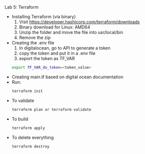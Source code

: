Lab 5: Terraform
- Installing Terraform (via binary)
  1. Visit https://developer.hashicorp.com/terraform/downloads
  2. Binary download for Linux: AMD64 
  3. Unzip the folder and move the file into usr/local/bin
  4. Remove the zip
- Creating the .env file
  1. In digitalocean, go to API to generate a token
  2. copy the token and put it in a .env file
  3. export the token as TF_VAR
  ```bash
  export TF_VAR_do_token=<token_value>
  ```
- Creating main.tf based on digital ocean documentation
- Run: 
  ```bash
  terraform init
  ```
- To validate
   ```bash
  terraform plan or terraform validate
  ``` 
- To build
   ```bash
  terraform apply
  ``` 
- To delete everything
   ```bash
  terraform destroy
  ``` 
